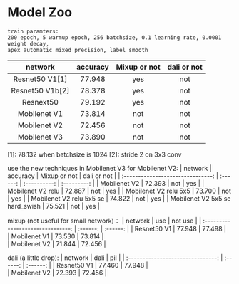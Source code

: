 # Model Zoo
```
train paramters: 
200 epoch, 5 warmup epoch, 256 batchsize, 0.1 learning rate, 0.0001 weight decay, 
apex automatic mixed precision, label smooth
```
|     network                       | accuracy | Mixup or not | dali or not |
| :-------------------------------: | :------: | :----------: | :---------: |
|  Resnet50 V1[1]                   |  77.948  |     yes      |      not    |
|  Resnet50 V1b[2]                  |  78.378  |     yes      |      not    |
|  Resnext50                        |  79.192  |     yes      |      not    |
|  Mobilenet V1                     |  73.814  |     not      |      not    |
|  Mobilenet V2                     |  72.456  |     not      |      not    |
|  Mobilenet V3                     |  73.890  |     not      |      not    |

[1]: 78.132 when batchsize is 1024
[2]: stride 2 on 3x3 conv

use the new techniques in Mobilenet V3 for Mobilenet V2:
|     network                       | accuracy | Mixup or not | dali or not |
| :-------------------------------: | :------: | :----------: | :---------: |
|  Mobilenet V2                     |  72.393  |     not      |      yes    |
|  Mobilenet V2 relu                |  72.887  |     not      |      yes    |
|  Mobilenet V2 relu 5x5            |  73.700  |     not      |      yes    |
|  Mobilenet V2 relu 5x5 se         |  74.822  |     not      |      yes    |
|  Mobilenet V2 5x5 se hard_swish   |  75.521  |     not      |      yes    |

mixup (not useful for small network)：
|     network                       | use      | not use  | 
| :-------------------------------: | :------: | :------: |
|  Resnet50 V1                      |  77.948  |  77.498  |   
|  Mobilenet V1                     |  73.530  |  73.814  |    
|  Mobilenet V2                     |  71.844  |  72.456  | 

dali (a little drop):
|     network                       | dali     | pil      | 
| :-------------------------------: | :------: | :------: |
|  Resnet50 V1                      |  77.460  |  77.948  |   
|  Mobilenet V2                     |  72.393  |  72.456  | 

